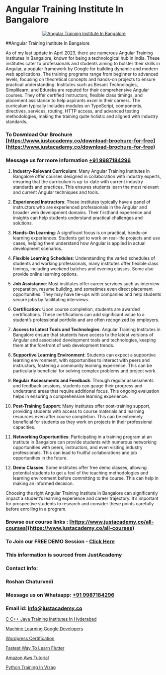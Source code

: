 # Angular Training Institute In Bangalore

<p align="center">
  <a href="https://justacademy.co/course-detail/angular-training">
    <img src="https://justacademy.co/storage2/course_image/1676637041_course_image.webp" alt="Angular Training Institute In Bangalore">
  </a>
</p>
##Angular Training Institute In Bangalore

As of my last update in April 2023, there are numerous Angular Training Institutes in Bangalore, known for being a technological hub in India. These institutes cater to professionals and students aiming to bolster their skills in Angular, a popular framework by Google for building dynamic and modern web applications. The training programs range from beginner to advanced levels, focusing on theoretical concepts and hands-on projects to ensure practical understanding. Institutes such as Besant Technologies, Simplilearn, and Edureka are reputed for their comprehensive Angular courses. They offer certified instructors, flexible class timings, and placement assistance to help aspirants excel in their careers. The curriculum typically includes modules on TypeScript, components, directives, services, routing, HTTP access, and advanced testing methodologies, making the training quite holistic and aligned with industry standards.
### To Download Our Brochure [https://www.justacademy.co/download-brochure-for-free](https://www.justacademy.co/download-brochure-for-free)
### Message us for more information [+91 9987184296](https://api.whatsapp.com/send?phone=919987184296)
1) **Industry-Relevant Curriculum**: Many Angular Training Institutes in Bangalore offer courses designed in collaboration with industry experts, ensuring that the curriculum is up-to-date with current industry standards and practices. This ensures students learn the most relevant and current Angular techniques and tools.

2) **Experienced Instructors**: These institutes typically have a panel of instructors who are experienced professionals in the Angular and broader web development domains. Their firsthand experience and insights can help students understand practical challenges and solutions.

3) **Hands-On Learning**: A significant focus is on practical, hands-on learning experiences. Students get to work on real-life projects and use cases, helping them understand how Angular is applied in actual development scenarios.

4) **Flexible Learning Schedules**: Understanding the varied schedules of students and working professionals, many institutes offer flexible class timings, including weekend batches and evening classes. Some also provide online learning options.

5) **Job Assistance**: Most institutes offer career services such as interview preparation, resume building, and sometimes even direct placement opportunities. They may have tie-ups with companies and help students secure jobs by facilitating interviews.

6) **Certification**: Upon course completion, students are awarded certifications. These certifications can add significant value to a student’s professional portfolio and are often recognized by employers.

7) **Access to Latest Tools and Technologies**: Angular Training Institutes in Bangalore ensure that students have access to the latest versions of Angular and associated development tools and technologies, keeping them at the forefront of web development trends.

8) **Supportive Learning Environment**: Students can expect a supportive learning environment, with opportunities to interact with peers and instructors, fostering a community learning experience. This can be particularly beneficial for solving complex problems and project work.

9) **Regular Assessments and Feedback**: Through regular assessments and feedback sessions, students can gauge their progress and understand areas that require additional focus. This ongoing evaluation helps in ensuring a comprehensive learning experience.

10) **Post-Training Support**: Many institutes offer post-training support, providing students with access to course materials and learning resources even after course completion. This can be extremely beneficial for students as they work on projects in their professional capacities.

11) **Networking Opportunities**: Participating in a training program at an institute in Bangalore can provide students with numerous networking opportunities with peers, instructors, and even visiting industry professionals. This can lead to fruitful collaborations and job opportunities in the future.

12) **Demo Classes**: Some institutes offer free demo classes, allowing potential students to get a feel of the teaching methodologies and learning environment before committing to the course. This can help in making an informed decision.

Choosing the right Angular Training Institute in Bangalore can significantly impact a student’s learning experience and career trajectory. It’s important for prospective students to research and consider these points carefully before enrolling in a program.

### Browse our course links : [https://www.justacademy.co/all-courses](https://www.justacademy.co/all-courses) 
### To Join our FREE DEMO Session - [Click Here](https://www.justacademy.co/register-for-course-demo)


### This information is sourced from JustAcademy
### Contact Info:
### Roshan Chaturvedi
### Message us on Whatsapp: [+91 9987184296](https://api.whatsapp.com/send?phone=919987184296)
### Email id: [info@justacademy.co](mailto:info@justacademy.co)
                
[C C++ Java Training Institutes In Hyderabad](https://www.linkedin.com/pulse/c-java-training-institutes-hyderabad-justacademy-chandigarh-sa9ne?trackingId=XogyudxBDn9C%2BoiLMWuXMA%3D%3D&lipi=urn%3Ali%3Apage%3Ad_flagship3_company_admin%3BihWdGtFLSGiUoHftbcLC7g%3D%3D)

[Machine Learning Google Developers](https://www.linkedin.com/pulse/machine-learning-google-developers-justacademy-portland-cmomf?trackingId=cSfg5rLKez39biS%2FrS9yqA%3D%3D&lipi=urn%3Ali%3Apage%3Ad_flagship3_company_admin%3Bis%2Ftn4MqQ4e8qp62a5t3uQ%3D%3D)

[Wordpress Certification](https://medium.com/@namusn/wordpress-certification-83a7879a6dd8)

[Fastest Way To Learn Flutter](https://medium.com/@akanshapatil/fastest-way-to-learn-flutter-262ccf209c9d)

[Amazon Aws Tutorial](https://justacademyin.github.io/justacademy/amazon-aws-tutorial)

[Python Training In Vizag](https://justacademyin.github.io/justacademy/python-training-in-vizag)

